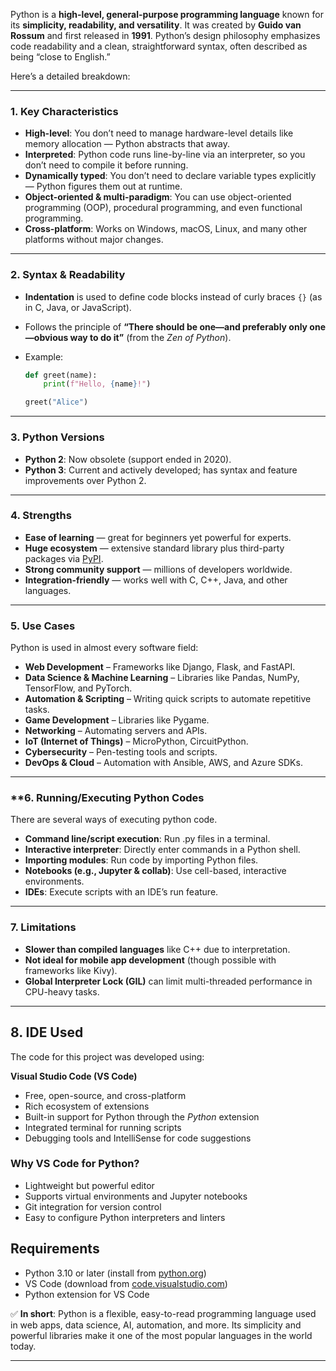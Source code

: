 Python is a **high-level, general-purpose programming language** known for its **simplicity, readability, and versatility**. It was created by **Guido van Rossum** and first released in **1991**. Python’s design philosophy emphasizes code readability and a clean, straightforward syntax, often described as being “close to English.”

Here’s a detailed breakdown:

---

### **1. Key Characteristics**

* **High-level**: You don’t need to manage hardware-level details like memory allocation — Python abstracts that away.
* **Interpreted**: Python code runs line-by-line via an interpreter, so you don’t need to compile it before running.
* **Dynamically typed**: You don’t need to declare variable types explicitly — Python figures them out at runtime.
* **Object-oriented & multi-paradigm**: You can use object-oriented programming (OOP), procedural programming, and even functional programming.
* **Cross-platform**: Works on Windows, macOS, Linux, and many other platforms without major changes.

---

### **2. Syntax & Readability**

* **Indentation** is used to define code blocks instead of curly braces `{}` (as in C, Java, or JavaScript).
* Follows the principle of **“There should be one—and preferably only one—obvious way to do it”** (from the *Zen of Python*).
* Example:

  ```python
  def greet(name):
      print(f"Hello, {name}!")

  greet("Alice")
  ```

---

### **3. Python Versions**

* **Python 2**: Now obsolete (support ended in 2020).
* **Python 3**: Current and actively developed; has syntax and feature improvements over Python 2.

---

### **4. Strengths**

* **Ease of learning** — great for beginners yet powerful for experts.
* **Huge ecosystem** — extensive standard library plus third-party packages via [PyPI](https://pypi.org).
* **Strong community support** — millions of developers worldwide.
* **Integration-friendly** — works well with C, C++, Java, and other languages.

---

### **5. Use Cases**

Python is used in almost every software field:

* **Web Development** – Frameworks like Django, Flask, and FastAPI.
* **Data Science & Machine Learning** – Libraries like Pandas, NumPy, TensorFlow, and PyTorch.
* **Automation & Scripting** – Writing quick scripts to automate repetitive tasks.
* **Game Development** – Libraries like Pygame.
* **Networking** – Automating servers and APIs.
* **IoT (Internet of Things)** – MicroPython, CircuitPython.
* **Cybersecurity** – Pen-testing tools and scripts.
* **DevOps & Cloud** – Automation with Ansible, AWS, and Azure SDKs.

---

### **6. Running/Executing Python Codes

There are several ways of executing python code. 
* **Command line/script execution**: Run .py files in a terminal.
* **Interactive interpreter**: Directly enter commands in a Python shell.
* **Importing modules**: Run code by importing Python files.
* **Notebooks (e.g., Jupyter & collab)**: Use cell-based, interactive environments.
* **IDEs**: Execute scripts with an IDE’s run feature.

---

### **7. Limitations**

* **Slower than compiled languages** like C++ due to interpretation.
* **Not ideal for mobile app development** (though possible with frameworks like Kivy).
* **Global Interpreter Lock (GIL)** can limit multi-threaded performance in CPU-heavy tasks.

---

## **8. IDE Used**
The code for this project was developed using:

**Visual Studio Code (VS Code)**
- Free, open-source, and cross-platform
- Rich ecosystem of extensions
- Built-in support for Python through the *Python* extension
- Integrated terminal for running scripts
- Debugging tools and IntelliSense for code suggestions

### Why VS Code for Python?
- Lightweight but powerful editor
- Supports virtual environments and Jupyter notebooks
- Git integration for version control
- Easy to configure Python interpreters and linters

## Requirements
- Python 3.10 or later (install from [python.org](https://www.python.org/downloads/))
- VS Code (download from [code.visualstudio.com](https://code.visualstudio.com/))
- Python extension for VS Code

✅ **In short**:
Python is a flexible, easy-to-read programming language used in web apps, data science, AI, automation, and more. Its simplicity and powerful libraries make it one of the most popular languages in the world today.

---
